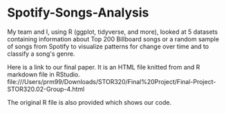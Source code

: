 # Spotify-Songs-Analysis
My team and I, using R (ggplot, tidyverse, and more), looked at 5 datasets containing information about Top 200 Billboard songs or a random sample of songs from Spotify to visualize patterns for change over time and to classify a song's genre.

Here is a link to our final paper. It is an HTML file knitted from and R markdown file in RStudio.
file:///Users/prm99/Downloads/STOR320/Final%20Project/Final-Project-STOR320.02-Group-4.html

The original R file is also provided which shows our code.
